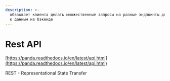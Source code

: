 ```yaml
---
description: >-
  обязывает клиента делать множественные запросы на разные эндпоинты для доступа
  к данным на бэкенде
---
```


# Rest API

[https://panda.readthedocs.io/en/latest/api.html](https://panda.readthedocs.io/en/latest/api.html)

REST - Representational State Transfer

